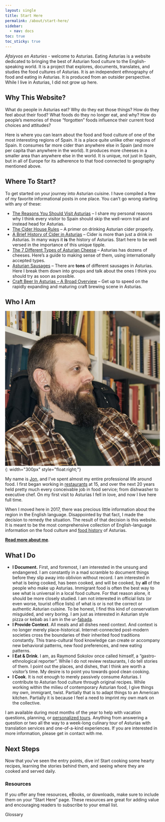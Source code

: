 ```yaml
---
layout: single
title: Start Here
permalink: /about/start-here/
sidebar:
  - nav: docs
toc: true
toc_sticky: true
---
```

*Afaiyvos en Asturies* - welcome to Asturias. Eating Asturias is a website dedicated to bringing the best of Asturian food culture to the English-speaking world. It is a project that explores, documents, translates, and studies the food cultures of Asturias. It is an independent ethnography of food and eating in Asturias. It is produced from an outsider perspective. While I live in Asturias, I did not grow up here.

## Why This Website?
What do people in Asturias eat? Why do they eat those things? How do they feel about their food? What foods do they no longer eat, and why? How do people’s memories of those “forgotten” foods influence their current food choices and attitudes?

Here is where you can learn about the food and food culture of one of the most interesting regions of Spain. It is a place quite unlike other regions of Spain. It consumes far more cider than anywhere else in Spain (and more per capita than anywhere in the world). It produces more cheeses in a smaller area than anywhere else in the world. It is unique, not just in Spain, but in all of Europe for its adherence to that food connected to geography mentioned above. 

## Where To Start?
To get started on your journey into Asturian cuisine. I have compiled a few of my favorite informational posts in one place. You can’t go wrong starting with any of these:

- [The Reasons You Should Visit Asturias](https://eatingasturias.com/wiki/The_Reasons_You_Should_Visit_Asturias "The Reasons You Should Visit Asturias") – I share my personal reasons why I think every visitor to Spain should skip the well-worn trail and instead head for Asturias.
- [The Cider House Rules](https://eatingasturias.com/wiki/The_Cider_House_Rules "The Cider House Rules") – A primer on drinking Asturian cider properly.
- [A Brief History of Cider in Asturias](https://eatingasturias.com/wiki/A_Brief_History_of_Cider_in_Asturias "A Brief History of Cider in Asturias") – Cider is more than just a drink in Asturias. In many ways it **is** the history of Asturias. Start here to be well versed in the importance of this unique tipple.
- [The 7 Different Types of Asturian Cheese](https://eatingasturias.com/wiki/The_7_Different_Types_of_Asturian_Cheese "The 7 Different Types of Asturian Cheese") – Asturias has dozens of cheeses. Here’s a guide to making sense of them, using internationally accepted types.
- [Asturian Sausages](https://eatingasturias.com/wiki/Asturian_Sausages "Asturian Sausages") – There are **tons** of different sausages in Asturias. Here I break them down into groups and talk about the ones I think you should try as soon as possible.
- [Craft Beer In Asturias – A Broad Overview](https://eatingasturias.com/wiki/Craft_Beer_In_Asturias "Craft Beer In Asturias") – Get up to speed on the rapidly expanding and maturing craft brewing scene in Asturias.

## Who I Am
![Jon Tillman](/assets/images/Jon.jpeg){: width="300px" style="float:right;"}

My name is [Jon](https://eatingasturias.com/wiki/User:JonTillman "User:JonTillman"), and I’ve spent almost my entire professional life around food. I first began working in [restaurants](https://eatingasturias.com/wiki/Restaurants "Restaurants") at 15, and over the next 20 years held pretty much every conceivable job in food service; from dishwasher to executive chef. On my first visit to Asturias I fell in love, and now I live here full time.

When I moved here in 2017, there was precious little information about the region in the English language. Disappointed by that fact, I made the decision to remedy the situation. The result of that decision is this website. It is meant to be the most comprehensive collection of English-language information on the food culture and [food history](https://eatingasturias.com/wiki/Food_History "Food History") of Asturias.

**[Read more about me](https://eatingasturias.com/wiki/User:JonTillman "User:JonTillman")**.

## What I Do
- **I Document.** First, and foremost, I am interested in the unsung and endangered. I am constantly in a mad scramble to document things before they slip away into oblivion without record. I am interested in what is being cooked, has been cooked, and will be cooked, by **all** of the people who make up Asturias. Immigrant food is often the best way to see what is universal in a local food culture. For that reason alone, it should be more closely studied. I am not interested in official lists (or even worse, tourist office lists) of what is or is not the correct or authentic Asturian cuisine. To be honest, I find this kind of conservatism misguided, and very boring. I am just as interested in Asturian style pizza or kebab as I am in the ur-[fabada](https://eatingasturias.com/wiki/Fabada "Fabada").
- **I Provide Context**. All meals and all dishes need context. And context is no longer merely place-historical. Internet-connected post-modern societies cross the boundaries of their inherited food traditions constantly. This trans-cultural food knowledge can create or accompany new behavioral patterns, new food preferences, and new eating patterns.
- **I Eat & Drink**. I am, as Raymond Sokolov once called himself, a “gastro-ethnological reporter”. While I do not review restaurants, I do tell stories of them. I point out the places, and dishes, that I think are worth a visitor’s time. My desire is to point you towards good clean cooking.
- **I Cook**. It is not enough to merely passively consume Asturias. I contribute to Asturian food culture through original recipes. While working within the milieu of contemporary Asturian food, I give things my own, immigrant, twist. Partially that is to adapt things to an American kitchen. Partially it is because I feel a need to imprint my own mark on the collective.

I am available during most months of the year to help with vacation questions, planning, or [personalized tours](https://eatingasturias.com/wiki/English_Language_Tours_of_Asturias "English Language Tours of Asturias"). Anything from answering a question or two all the way to a week-long culinary tour of Asturias with translation services and one-of-a-kind experiences. If you are interested in more information, please get in contact with me.

## Next Steps
Now that you've seen the entry points, dive in! Start cooking some hearty recipes, learning the stories behind them, and seeing where they are cooked and served daily.
### Resources
If you offer any free resources, eBooks, or downloads, make sure to include them on your “Start Here” page. These resources are great for adding value and encouraging readers to subscribe to your email list.

Glossary
